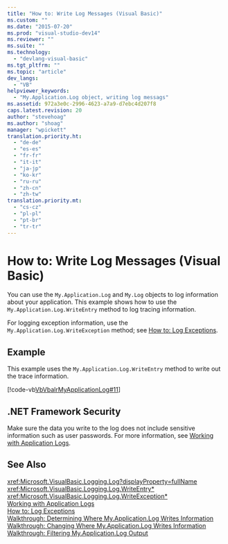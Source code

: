 ```yaml
---
title: "How to: Write Log Messages (Visual Basic)"
ms.custom: ""
ms.date: "2015-07-20"
ms.prod: "visual-studio-dev14"
ms.reviewer: ""
ms.suite: ""
ms.technology: 
  - "devlang-visual-basic"
ms.tgt_pltfrm: ""
ms.topic: "article"
dev_langs: 
  - "VB"
helpviewer_keywords: 
  - "My.Application.Log object, writing log messags"
ms.assetid: 972a3e0c-2996-4623-a7a9-d7ebc4d207f8
caps.latest.revision: 20
author: "stevehoag"
ms.author: "shoag"
manager: "wpickett"
translation.priority.ht: 
  - "de-de"
  - "es-es"
  - "fr-fr"
  - "it-it"
  - "ja-jp"
  - "ko-kr"
  - "ru-ru"
  - "zh-cn"
  - "zh-tw"
translation.priority.mt: 
  - "cs-cz"
  - "pl-pl"
  - "pt-br"
  - "tr-tr"
---
```

# How to: Write Log Messages (Visual Basic)
You can use the `My.Application.Log` and `My.Log` objects to log information about your application. This example shows how to use the `My.Application.Log.WriteEntry` method to log tracing information.  
  
 For logging exception information, use the `My.Application.Log.WriteException` method; see [How to: Log Exceptions](../../../../visual-basic/developing-apps/programming/log-info/how-to-log-exceptions.md).  
  
## Example  
 This example uses the `My.Application.Log.WriteEntry` method to write out the trace information.  
  
 [!code-vb[VbVbalrMyApplicationLog#11](../../../../visual-basic/developing-apps/programming/log-info/codesnippet/VisualBasic/how-to-write-log-messages_1.vb)]  
  
## .NET Framework Security  
 Make sure the data you write to the log does not include sensitive information such as user passwords. For more information, see [Working with Application Logs](../../../../visual-basic/developing-apps/programming/log-info/working-with-application-logs.md).  
  
## See Also  
 <xref:Microsoft.VisualBasic.Logging.Log?displayProperty=fullName>   
 <xref:Microsoft.VisualBasic.Logging.Log.WriteEntry*>   
 <xref:Microsoft.VisualBasic.Logging.Log.WriteException*>   
 [Working with Application Logs](../../../../visual-basic/developing-apps/programming/log-info/working-with-application-logs.md)   
 [How to: Log Exceptions](../../../../visual-basic/developing-apps/programming/log-info/how-to-log-exceptions.md)   
 [Walkthrough: Determining Where My.Application.Log Writes Information](../../../../visual-basic/developing-apps/programming/log-info/walkthrough-determining-where-my-application-log-writes-information.md)   
 [Walkthrough: Changing Where My.Application.Log Writes Information](../../../../visual-basic/developing-apps/programming/log-info/walkthrough-changing-where-my-application-log-writes-information.md)   
 [Walkthrough: Filtering My.Application.Log Output](../../../../visual-basic/developing-apps/programming/log-info/walkthrough-filtering-my-application-log-output.md)